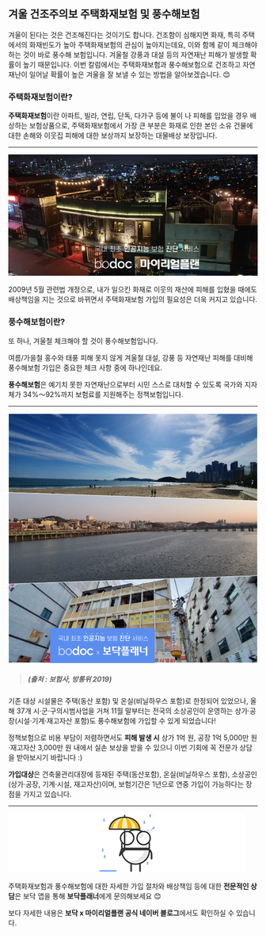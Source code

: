 ## 겨울 건조주의보 주택화재보험 및 풍수해보험

겨울이 된다는 것은 건조해진다는 것이기도 합니다. 건조함이 심해지면 화재, 특히 주택에서의 화재빈도가 높아 주택화재보험의 관심이 높아지는데요, 이와 함께 같이 체크해야 하는 것이 바로 풍수해 보험입니다. 겨울철 강풍과 대설 등의 자연재난 피해가 발생할 확률이 높기 때문입니다. 이번 칼럼에서는 주택화재보험과 풍수해보험으로 건조하고 자연재난이 일어날 확률이 높은 겨울을 잘 보낼 수 있는 방법을 알아보겠습니다. 😊

### 주택화재보험이란?

**주택화재보험**이란 아파트, 빌라, 연립, 단독, 다가구 등에 불이 나 피해를 입었을 경우 배상하는 보험상품으로, 주택화재보험에서 가장 큰 부분은 화재로 인한 본인 소유 건물에 대한 손해와 이웃집 피해에 대한 보상까지 보장하는 대물배상 보장입니다.

---------------------------------------

![alt img](https://raw.githubusercontent.com/aijinet/doctor-contents/master/contents/202001/200120-2/2_겨울_건조주의보_주택화재보험_및_풍수해보험_01.jpg)

2009년 5월 관련법 개정으로, 내가 일으킨 화재로 이웃의 재산에 피해를 입혔을 때에도 배상책임을 지는 것으로 바뀌면서 주택화재보험 가입의 필요성은 더욱 커지고 있습니다.

### 풍수해보험이란?

또 하나, 겨울철 체크해야 할 것이 풍수해보험입니다.

여름/가을철 홍수와 태풍 피해 못지 않게 겨울철 대설, 강풍 등 자연재난 피해를 대비해 풍수해보험 가입은 중요한 체크 사항 중에 하나인데요.

**풍수해보험**은 예기치 못한 자연재난으로부터 시민 스스로 대처할 수 있도록 국가와 지자체가 34%～92%까지 보험료를 지원해주는 정책보험입니다.

---------------------------------------

![alt img](https://raw.githubusercontent.com/aijinet/doctor-contents/master/contents/202001/200120-2/2_겨울_건조주의보_주택화재보험_및_풍수해보험_02.jpg)
> ##### (출처 : 보험사, 방통위 2019)

기존 대상 시설물은 주택(동산 포함) 및 온실(비닐하우스 포함)로 한정되어 있었으나, 올해 37개 시·군·구의시범사업을 거쳐 11월 말부터는 전국의 소상공인이 운영하는 상가·공장(시설·기계·재고자산 포함)도 풍수해보험에 가입할 수 있게 되었습니다!

정책보험으로 비용 부담이 저렴하면서도 **피해 발생 시** 상가 1억 원, 공장 1억 5,000만 원·재고자산 3,000만 원 내에서 실손 보상을 받을 수 있으니 이번 기회에 꼭 전문가 상담을 받아보시기 바랍니다 :)

**가입대상**은 건축물관리대장에 등재된 주택(동산포함), 온실(비닐하우스 포함), 소상공인(상가·공장, 기계·시설, 재고자산)이며, 보험기간은 1년으로 연중 가입이 가능하다는 장점을 가지고 있습니다.

---------------------------------------

![alt img](https://raw.githubusercontent.com/aijinet/doctor-contents/master/contents/common/bodoc-rain.png)

주택화재보험과 풍수해보험에 대한 자세한 가입 절차와 배상책임 등에 대한 **전문적인 상담**은 보닥 앱을 통해 **보닥플래너**에게 문의해보세요 😊

보다 자세한 내용은 **보닥 x 마이리얼플랜 공식 네이버 블로그**에서도 확인하실 수 있습니다.
